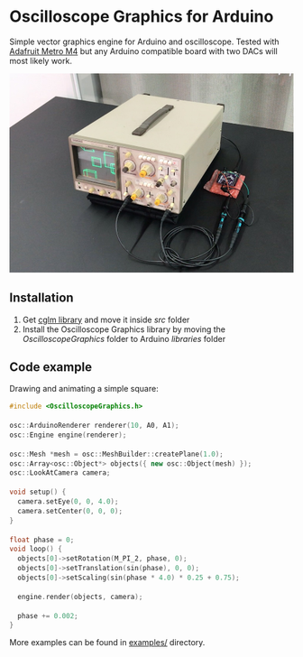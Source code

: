 # Oscilloscope Graphics for Arduino

Simple vector graphics engine for Arduino and oscilloscope. Tested with [Adafruit Metro M4](https://www.adafruit.com/product/3382) but any Arduino compatible board with two DACs will most likely work.

![Picture of oscilloscope running an example](https://raw.githubusercontent.com/achydenius/oscilloscope-graphics/master/media-lab-demo-day.jpg)

## Installation

1. Get [cglm library](https://github.com/recp/cglm) and move it inside _src_ folder
2. Install the Oscilloscope Graphics library by moving the _OscilloscopeGraphics_ folder to Arduino _libraries_ folder

## Code example

Drawing and animating a simple square:

```cpp
#include <OscilloscopeGraphics.h>

osc::ArduinoRenderer renderer(10, A0, A1);
osc::Engine engine(renderer);

osc::Mesh *mesh = osc::MeshBuilder::createPlane(1.0);
osc::Array<osc::Object*> objects({ new osc::Object(mesh) });
osc::LookAtCamera camera;

void setup() {
  camera.setEye(0, 0, 4.0);
  camera.setCenter(0, 0, 0);
}

float phase = 0;
void loop() {
  objects[0]->setRotation(M_PI_2, phase, 0);
  objects[0]->setTranslation(sin(phase), 0, 0);
  objects[0]->setScaling(sin(phase * 4.0) * 0.25 + 0.75);

  engine.render(objects, camera);

  phase += 0.002;
}
```

More examples can be found in [examples/](examples/) directory.
